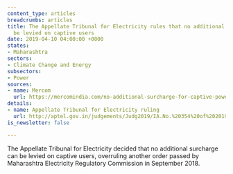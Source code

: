 ```yaml
---
content_type: articles
breadcrumbs: articles
title: The Appellate Tribunal for Electricity rules that no additional surcharge can
  be levied on captive users
date: 2019-04-10 04:00:00 +0000
states:
- Maharashtra
sectors:
- Climate Change and Energy
subsectors:
- Power
sources:
- name: Mercom
  url: https://mercomindia.com/no-additional-surcharge-for-captive-power-project-rules-aptel-in-maharashtra/
details:
- name: Appellate Tribunal for Electricity ruling
  url: http://aptel.gov.in/judgements/Judg2019/IA.No.%20354%20of%202019%20in%20A.No.%2078%20of%202019_03.04.19.pdf
is_newsletter: false

---
```

The Appellate Tribunal for Electricity decided that no additional surcharge can be levied on captive users, overruling another order passed by Maharashtra Electricity Regulatory Commission in September 2018.
